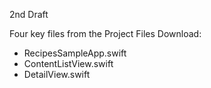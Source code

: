 2nd Draft

Four key files from the Project Files Download:
* RecipesSampleApp.swift
* ContentListView.swift
* DetailView.swift
